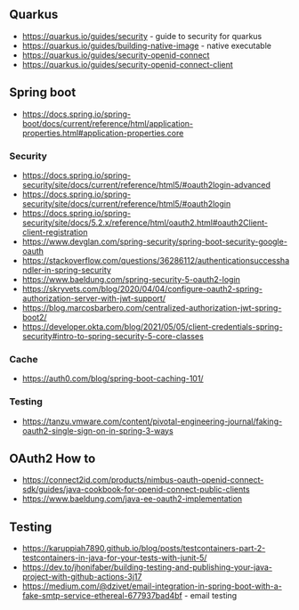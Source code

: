 




## Quarkus

* https://quarkus.io/guides/security - guide to security for quarkus
* https://quarkus.io/guides/building-native-image - native executable
* https://quarkus.io/guides/security-openid-connect
* https://quarkus.io/guides/security-openid-connect-client

## Spring boot

* https://docs.spring.io/spring-boot/docs/current/reference/html/application-properties.html#application-properties.core

### Security
* https://docs.spring.io/spring-security/site/docs/current/reference/html5/#oauth2login-advanced
* https://docs.spring.io/spring-security/site/docs/current/reference/html5/#oauth2login
* https://docs.spring.io/spring-security/site/docs/5.2.x/reference/html/oauth2.html#oauth2Client-client-registration
* https://www.devglan.com/spring-security/spring-boot-security-google-oauth
* https://stackoverflow.com/questions/36286112/authenticationsuccesshandler-in-spring-security
* https://www.baeldung.com/spring-security-5-oauth2-login
* https://skryvets.com/blog/2020/04/04/configure-oauth2-spring-authorization-server-with-jwt-support/
* https://blog.marcosbarbero.com/centralized-authorization-jwt-spring-boot2/
* https://developer.okta.com/blog/2021/05/05/client-credentials-spring-security#intro-to-spring-security-5-core-classes

### Cache
* https://auth0.com/blog/spring-boot-caching-101/

### Testing
* https://tanzu.vmware.com/content/pivotal-engineering-journal/faking-oauth2-single-sign-on-in-spring-3-ways

## OAuth2 How to
* https://connect2id.com/products/nimbus-oauth-openid-connect-sdk/guides/java-cookbook-for-openid-connect-public-clients
* https://www.baeldung.com/java-ee-oauth2-implementation


## Testing
* https://karuppiah7890.github.io/blog/posts/testcontainers-part-2-testcontainers-in-java-for-your-tests-with-junit-5/
* https://dev.to/jhonifaber/building-testing-and-publishing-your-java-project-with-github-actions-3j17
* https://medium.com/@dzivet/email-integration-in-spring-boot-with-a-fake-smtp-service-ethereal-677937bad4bf - email testing
